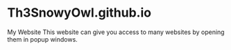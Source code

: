 # Th3SnowyOwl.github.io
My Website
This website can give you access to many websites by opening them in popup windows.
